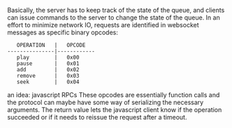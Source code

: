 Basically, the server has to keep track of the state of the queue, and clients
can issue commands to the server to change the state of the queue. In an effort
to minimize network IO, requests are identified in websocket messages as
specific binary opcodes:

       OPERATION   |   OPCODE
    ---------------|------------
       play        |   0x00
       pause       |   0x01
       add         |   0x02
       remove      |   0x03
       seek        |   0x04

an idea: javascript RPCs
These opcodes are essentially function calls and the protocol can maybe have some
way of serializing the necessary arguments. The return value lets the javascript
client know if the operation succeeded or if it needs to reissue the request
after a timeout.
